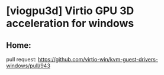 # [viogpu3d] Virtio GPU 3D acceleration for windows
## Home:
pull request: https://github.com/virtio-win/kvm-guest-drivers-windows/pull/943

